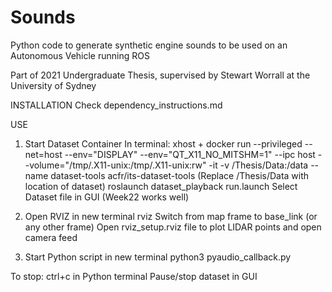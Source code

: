 # Sounds

Python code to generate synthetic engine sounds to be used on an Autonomous Vehicle running ROS

Part of 2021 Undergraduate Thesis, supervised by Stewart Worrall at the University of Sydney

INSTALLATION
Check dependency_instructions.md

USE
1. Start Dataset Container
In terminal:
  xhost +
  docker run --privileged --net=host --env="DISPLAY" --env="QT_X11_NO_MITSHM=1" --ipc host  --volume="/tmp/.X11-unix:/tmp/.X11-unix:rw" -it -v /Thesis/Data:/data --name dataset-tools acfr/its-dataset-tools
(Replace /Thesis/Data with location of dataset)
  roslaunch dataset_playback run.launch
Select Dataset file in GUI
(Week22 works well)

2. Open RVIZ in new terminal
  rviz
Switch from map frame to base_link (or any other frame)
Open rviz_setup.rviz file to plot LIDAR points and open camera feed

3. Start Python script in new terminal
  python3 pyaudio_callback.py

To stop:
ctrl+c in Python terminal
Pause/stop dataset in GUI
